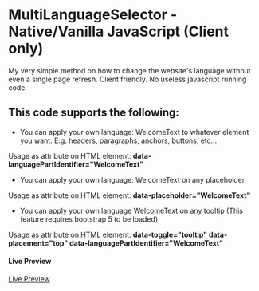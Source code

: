 # MultiLanguageSelector - Native/Vanilla JavaScript (Client only)
My very simple method on how to change the website's language without even a single page refresh. Client friendly. No useless javascript running code.

## This code supports the following:
- You can apply your own language: WelcomeText to whatever element you want. E.g. headers, paragraphs, anchors, buttons, etc...

Usage as attribute on HTML element: **data-languagePartIdentifier="WelcomeText"**

- You can apply your own language: WelcomeText on any placeholder

Usage as attribute on HTML element: **data-placeholder="WelcomeText"**

- You can apply your own language WelcomeText on any tooltip (This feature requires bootstrap 5 to be loaded)

Usage as attribute on HTML element: **data-toggle="tooltip" data-placement="top" data-languagePartIdentifier="WelcomeText"**

#### Live Preview
[Live Preview](https://kareszrk.github.io/MultiLanguageSelector/ "Live Preview")
